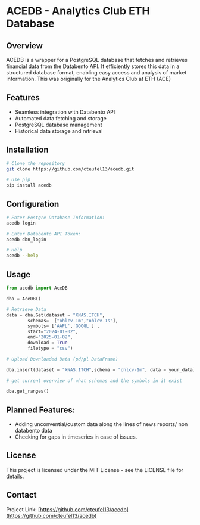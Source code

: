 # ACEDB - Analytics Club ETH Database

## Overview
ACEDB is a wrapper for a PostgreSQL database that fetches and retrieves financial data from the Databento API. It efficiently stores this data in a structured database format, enabling easy access and analysis of market information. This was originally for the Analytics Club at ETH (ACE)

## Features
- Seamless integration with Databento API
- Automated data fetching and storage
- PostgreSQL database management
- Historical data storage and retrieval

## Installation
```bash
# Clone the repository
git clone https://github.com/cteufel13/acedb.git

# Use pip
pip install acedb
```

## Configuration

```bash
# Enter Postgre Database Information:
acedb login

# Enter Databento API Token:
acedb dbn_login

# Help
acedb --help
```

## Usage
```python
from acedb import AceDB

dba = AceDB()

# Retrieve Data
data = dba.Get(dataset = "XNAS.ITCH",
        schemas=  ["ohlcv-1m","ohlcv-1s"],
        symbols= ['AAPL','GOOGL'] ,
        start="2024-01-02",
        end="2025-01-02",
        download = True
        filetype = "csv")

# Upload Downloaded Data (pd/pl DataFrame)

dba.insert(dataset = "XNAS.ITCH",schema = "ohlcv-1m", data = your_data)

# get current overview of what schemas and the symbols in it exist

dba.get_ranges()
```

## Planned Features:
- Adding unconvential/custom data along the lines of news reports/ non databento data
- Checking for gaps in timeseries in case of issues.

## License
This project is licensed under the MIT License - see the LICENSE file for details.

## Contact
Project Link: [https://github.com/cteufel13/acedb](https://github.com/cteufel13/acedb)